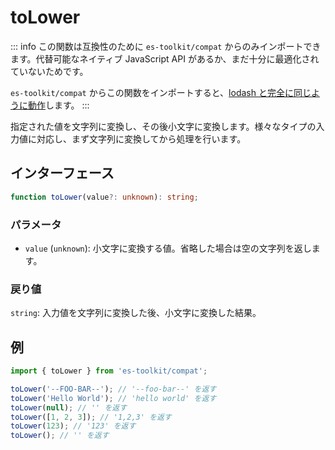 # toLower

::: info
この関数は互換性のために `es-toolkit/compat` からのみインポートできます。代替可能なネイティブ JavaScript API があるか、まだ十分に最適化されていないためです。

`es-toolkit/compat` からこの関数をインポートすると、[lodash と完全に同じように動作](../../../compatibility.md)します。
:::

指定された値を文字列に変換し、その後小文字に変換します。様々なタイプの入力値に対応し、まず文字列に変換してから処理を行います。

## インターフェース

```typescript
function toLower(value?: unknown): string;
```

### パラメータ

- `value` (`unknown`): 小文字に変換する値。省略した場合は空の文字列を返します。

### 戻り値

`string`: 入力値を文字列に変換した後、小文字に変換した結果。

## 例

```typescript
import { toLower } from 'es-toolkit/compat';

toLower('--FOO-BAR--'); // '--foo-bar--' を返す
toLower('Hello World'); // 'hello world' を返す
toLower(null); // '' を返す
toLower([1, 2, 3]); // '1,2,3' を返す
toLower(123); // '123' を返す
toLower(); // '' を返す
```

